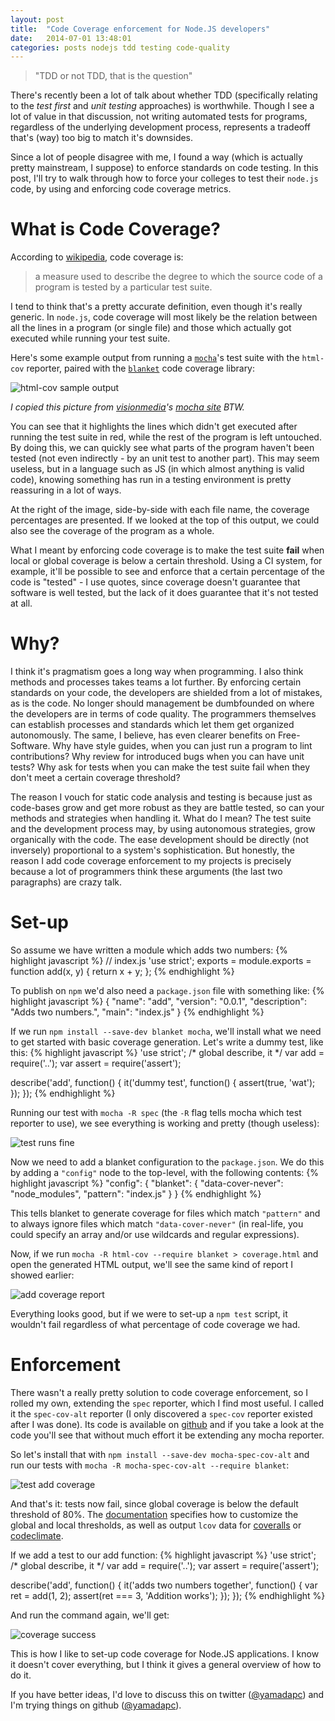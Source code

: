 ```yaml
---
layout: post
title:  "Code Coverage enforcement for Node.JS developers"
date:   2014-07-01 13:48:01
categories: posts nodejs tdd testing code-quality
---
```

> "TDD or not TDD, that is the question"

There's recently been a lot of talk about whether TDD (specifically relating to
the *test first* and *unit testing* approaches) is worthwhile. Though I see a
lot of value in that discussion, not writing automated tests for programs,
regardless of the underlying development process, represents a tradeoff that's
(way) too big to match it's downsides.

Since a lot of people disagree with me, I found a way (which is actually pretty
mainstream, I suppose) to enforce standards on code testing. In this post, I'll
try to walk through how to force your colleges to test their `node.js` code, by
using and enforcing code coverage metrics.

# What is Code Coverage?

According to [wikipedia](http://en.wikipedia.org/wiki/Code_coverage), code
coverage is:

> a measure used to describe the degree to which the source code of a program is
> tested by a particular test suite.

I tend to think that's a pretty accurate definition, even though it's really
generic. In `node.js`, code coverage will most likely be the relation between
all the lines in a program (or single file) and those which actually got
executed while running your test suite.

Here's some example output from running a
[`mocha`](http://github.com/visionmedia/mocha/)'s test suite with the `html-cov`
reporter, paired with the [`blanket`](https://github.com/alex-seville/blanket)
code coverage library:

![html-cov sample output](http://i.imgur.com/7gWCQrd.png)

*I copied this picture from [visionmedia](http://github.com/visionmedia/)'s
[mocha site](http://visionmedia.github.io/mocha/) BTW.*

You can see that it highlights the lines which didn't get executed after running
the test suite in red, while the rest of the program is left untouched. By doing
this, we can quickly see what parts of the program haven't been tested (not even
indirectly - by an unit test to another part). This may seem useless, but in a
language such as JS (in which almost anything is valid code), knowing something
has run in a testing environment is pretty reassuring in a lot of ways.

At the right of the image, side-by-side with each file name, the coverage
percentages are presented. If we looked at the top of this output, we could also
see the coverage of the program as a whole.

What I meant by enforcing code coverage is to make the test suite **fail** when
local or global coverage is below a certain threshold. Using a CI system, for
example, it'll be possible to see and enforce that a certain percentage of the
code is "tested" - I use quotes, since coverage doesn't guarantee that software
is well tested, but the lack of it does guarantee that it's not tested at all.

# Why?

I think it's pragmatism goes a long way when programming. I also think methods
and processes takes teams a lot further. By enforcing certain standards on your
code, the developers are shielded from a lot of mistakes, as is the code. No
longer should management be dumbfounded on where the developers are in terms of
code quality. The programmers themselves can establish processes and standards
which let them get organized autonomously. The same, I believe, has even clearer
benefits on Free-Software. Why have style guides, when you can just run a
program to lint contributions? Why review for introduced bugs when you can have
unit tests? Why ask for tests when you can make the test suite fail when they
don't meet a certain coverage threshold?

The reason I vouch for static code analysis and testing is because just as
code-bases grow and get more robust as they are battle tested, so can your
methods and strategies when handling it. What do I mean? The test suite and the
development process may, by using autonomous strategies, grow organically with
the code. The ease development should be directly (not inversely) proportional
to a system's sophistication. But honestly, the reason I add code coverage
enforcement to my projects is precisely because a lot of programmers think these
arguments (the last two paragraphs) are crazy talk.
 
# Set-up

So assume we have written a module which adds two numbers:
{% highlight javascript %}
// index.js
'use strict';
exports = module.exports = function add(x, y) {
  return x + y;
};
{% endhighlight %}

To publish on `npm` we'd also need a `package.json` file with something like:
{% highlight javascript %}
{
  "name": "add",
  "version": "0.0.1",
  "description": "Adds two numbers.",
  "main": "index.js"
}
{% endhighlight %}

If we run `npm install --save-dev blanket mocha`, we'll install what we need to
get started with basic coverage generation. Let's write a dummy test, like this:
{% highlight javascript %}
'use strict'; /* global describe, it */
var add = require('..');
var assert = require('assert');

describe('add', function() {
  it('dummy test', function() {
    assert(true, 'wat');
  });
});
{% endhighlight %}

Running our test with `mocha -R spec` (the `-R` flag tells mocha which test
reporter to use), we see everything is working and pretty (though useless):

![test runs fine](http://i.imgur.com/p1TYdE2.png)

Now we need to add a blanket configuration to the `package.json`. We do this by
adding a `"config"` node to the top-level, with the following contents:
{% highlight javascript %}
"config": {
  "blanket": {
    "data-cover-never": "node_modules",
    "pattern": "index.js"
  }
}
{% endhighlight %}

This tells blanket to generate coverage for files which match `"pattern"` and to
always ignore files which match `"data-cover-never"` (in real-life, you could
specify an array and/or use wildcards and regular expressions).

Now, if we run `mocha -R html-cov --require blanket > coverage.html` and open
the generated HTML output, we'll see the same kind of report I showed earlier:

![add coverage report](http://i.imgur.com/XwacfWf.png)

Everything looks good, but if we were to set-up a `npm test` script, it wouldn't
fail regardless of what percentage of code coverage we had.

# Enforcement

There wasn't a really pretty solution to code coverage enforcement, so I rolled
my own, extending the `spec` reporter, which I find most useful. I called it the
`spec-cov-alt` reporter (I only discovered a `spec-cov` reporter existed after I
was done). Its code is available on
[github](https://github.com/yamadapc/mocha-spec-cov-alt) and if you take a look
at the code you'll see that without much effort it be extending any mocha
reporter.

So let's install that with `npm install --save-dev mocha-spec-cov-alt` and run
our tests with `mocha -R mocha-spec-cov-alt --require blanket`:

![test add coverage](http://i.imgur.com/CBdqRJZ.png)

And that's it: tests now fail, since global coverage is below the default
threshold of 80%. The
[documentation](https://github.com/yamadapc/mocha-spec-cov-alt) specifies how to
customize the global and local thresholds, as well as output `lcov` data for
[coveralls](https://coveralls.io/) or [codeclimate](https://codeclimate.com/).

If we add a test to our add function:
{% highlight javascript %}
'use strict'; /* global describe, it */
var add = require('..');
var assert = require('assert');

describe('add', function() {
  it('adds two numbers together', function() {
    var ret = add(1, 2);
    assert(ret === 3, 'Addition works');
  });
});
{% endhighlight %}

And run the command again, we'll get:

![coverage success](http://i.imgur.com/kyuX2ts.png)

This is how I like to set-up code coverage for Node.JS applications. I know it
doesn't cover everything, but I think it gives a general overview of how to do
it.

If you have better ideas, I'd love to discuss this on twitter
([@yamadapc](https://twitter.com/yamadapc)) and I'm trying things on github
([@yamadapc](github.com/yamadapc)).
